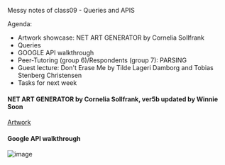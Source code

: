 Messy notes of class09 - Queries and APIS

Agenda:
- Artwork showcase: NET ART GENERATOR by Cornelia Sollfrank
- Queries
- GOOGLE API walkthrough
- Peer-Tutoring (group 6)/Respondents (group 7): PARSING
- Guest lecture: Don't Erase Me by Tilde Lageri Damborg and Tobias Stenberg Christensen
- Tasks for next week

#### NET ART GENERATOR by Cornelia Sollfrank, ver5b updated by Winnie Soon
[Artwork](http://nag.iap.de/)


#### Google API walkthrough
![image](https://github.com/AUAP/AP2018/blob/master/class09/flowers.gif)
